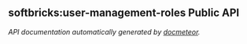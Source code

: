 ## softbricks:user-management-roles Public API ##

_API documentation automatically generated by [docmeteor](https://github.com/raix/docmeteor)._

